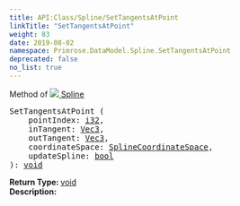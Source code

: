 ```yaml
---
title: API:Class/Spline/SetTangentsAtPoint
linkTitle: "SetTangentsAtPoint"
weight: 83
date: 2019-08-02
namespace: Primrose.DataModel.Spline.SetTangentsAtPoint
deprecated: false
no_list: true
---
```

Method of <a href="/docs/api-reference/Class/Spline"><img src="/icons/silk/curve.png"/>&nbsp;Spline</a>
<pre class="method-declaration">
SetTangentsAtPoint (
    pointIndex: <a class="type" href="/docs/api-reference/System/Primitives#int32">i32</a>,
    inTangent: <a class="type" href="/docs/api-reference/DataType/Vec3">Vec3</a>,
    outTangent: <a class="type" href="/docs/api-reference/DataType/Vec3">Vec3</a>,
    coordinateSpace: <a class="type" href="/docs/api-reference/Enum/SplineCoordinateSpace">SplineCoordinateSpace</a>,
    updateSpline: <a class="type" href="/docs/api-reference/System/Primitives#boolean">bool</a>
): <a class="type" href="/docs/api-reference/System/void">void</a></pre>
<b>Return Type: </b>
<a class="type" href="/docs/api-reference/System/void">void</a>
<br/>
<b>Description: </b>